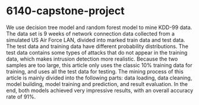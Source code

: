 # 6140-capstone-project
We use decision tree model and random forest model to mine KDD-99 data. The data set is 9 weeks of network connection data collected from a simulated US Air Force LAN, divided into marked train data and test data. The test data and training data have different probability distributions. The test data contains some types of attacks that do not appear in the training data, which makes intrusion detection more realistic. Because the two samples are too large, this article only uses the classic 10% training data for training, and uses all the test data for testing. The mining process of this article is mainly divided into the following parts: data loading, data cleaning, model building, model training and prediction, and result evaluation. In the end, both models achieved very impressive results, with an overall accuracy rate of 91%.
